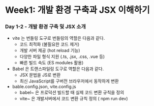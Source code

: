 <h1>Week1: 개발 환경 구축과 JSX 이해하기</h1>

<h3>Day 1-2 - 개발 환경 구축 및 JSX 소개</h3>

-   vite 는 번들링 도구로 번들링의 역할은 다음과 같다.
    -   코드 최적화 (불필요한 코드 제거)
    -   개발 서버 제공 (hot reload 기능)
    -   다양한 파일 형식 지원 (.ts, .jsx, .css, .vue 등)
    -   빠른 빌드 속도 (ES modules 활용)
-   Babel 은 트랜스파일링 도구로 역할은 다음과 같다.
    -   JSX 문법을 JS로 변환
    -   최신 JavaScript를 구버전 브라우저에서 동작하게 변환
-   bable.config.json, vite.config.js
    -   babel~ 은 프로덕션 빌드할 때 실제 코드 변환 규칙을 정의
    -   vite~ 은 개발서버에서 코드 변환 규칙 정의 ( npm run dev)
